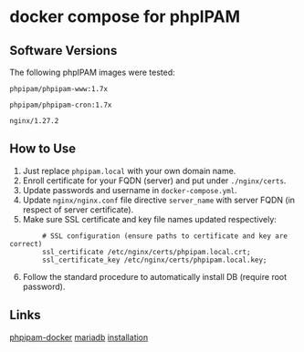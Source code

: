 # docker compose for phpIPAM

## Software Versions

The following phpIPAM images were tested:

`phpipam/phpipam-www:1.7x`

`phpipam/phpipam-cron:1.7x`

`nginx/1.27.2`


## How to Use

1. Just replace `phpipam.local` with your own domain name.
2. Enroll certificate for your FQDN (server) and put under `./nginx/certs`.
3. Update passwords and username in `docker-compose.yml`.
4. Update `nginx/nginx.conf` file directive `server_name` with server FQDN (in respect of server certificate).
5. Make sure SSL certificate and key file names updated respectively:
```nginx
        # SSL configuration (ensure paths to certificate and key are correct)
        ssl_certificate /etc/nginx/certs/phpipam.local.crt;
        ssl_certificate_key /etc/nginx/certs/phpipam.local.key;
```
6. Follow the standard procedure to automatically install DB (require root password).

## Links
[phpipam-docker](https://github.com/phpipam-docker/phpipam-docker)
[mariadb](https://hub.docker.com/_/mariadb)
[installation](https://phpipam.net/phpipam-installation-on-centos-7/)